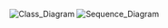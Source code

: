 ![Class_Diagram](https://user-images.githubusercontent.com/114518352/199121714-08e10231-7240-4c91-bfee-e25fe110d64f.jpeg)
![Sequence_Diagram](https://user-images.githubusercontent.com/114518352/199121716-c663f3dc-2656-427a-a1aa-5fee051ce6a7.jpg)

